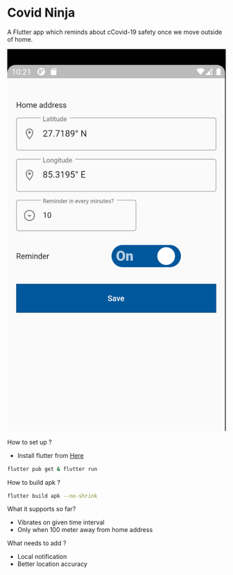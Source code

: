 # Covid Ninja

A Flutter app which reminds about cCovid-19 safety once we move outside of home.

![Screen](img.png?raw=true "Home Page")



How to set up ?
- Install flutter from [Here](https://flutter.dev/docs/get-started/install)
```bash
flutter pub get & flutter run
```

How to build apk ?
```bash
flutter build apk --no-shrink
```

What it supports so far?
- Vibrates on given time interval
- Only when 100 meter away from home address
  
What needs to add ?
- Local notification 
- Better location accuracy
